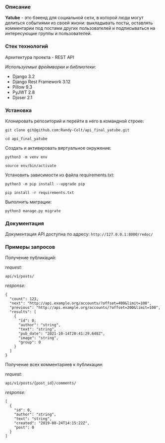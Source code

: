 ### Описание

**Yatube** - это бэкенд для социальной сети, в которой люди могут делиться событиями из своей жизни: выкладывать посты, оставлять комментарии под постами других пользователей и подписываться на интересующие группы и пользователей.


### Стек технологий

Архитектура проекта - REST API

*Используемые фреймворки и библиотеки*:

- Django 3.2
- Django Rest Framework 3.12
- Pillow 9.3
- PyJWT 2.8
- Djoser 2.1


### Установка

Клонировать репозиторий и перейти в него в командной строке:

```
git clone git@github.com:Randy-Colt/api_final_yatube.git
```

```
cd api_final_yatube
```

Cоздать и активировать виртуальное окружение:

```
python3 -m venv env
```

```
source env/bin/activate
```

Установить зависимости из файла requirements.txt:

```
python3 -m pip install --upgrade pip
```

```
pip install -r requirements.txt
```

Выполнить миграции:

```
python3 manage.py migrate
```

### Документация

Документация API доступна по адресу: `http://127.0.0.1:8000/redoc/`


### Примеры запросов

Получение публикаций:

*request:*
```
api/v1/posts/
```

*response:*
```
{
  "count": 123,
  "next": "http://api.example.org/accounts/?offset=400&limit=100",
  "previous": "http://api.example.org/accounts/?offset=200&limit=100",
  "results": [
    {
      "id": 0,
      "author": "string",
      "text": "string",
      "pub_date": "2021-10-14T20:41:29.648Z",
      "image": "string",
      "group": 0
    }
  ]
}
```

Получение всех комментариев к публикации:

*request:*
```
api/v1/posts/{post_id}/comments/
```

*response:*
```
[
  {
    "id": 0,
    "author": "string",
    "text": "string",
    "created": "2019-08-24T14:15:22Z",
    "post": 0
  }
]
```
